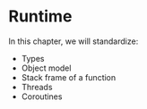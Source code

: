 # Runtime

In this chapter, we will standardize:
- Types
- Object model
- Stack frame of a function
- Threads
- Coroutines
